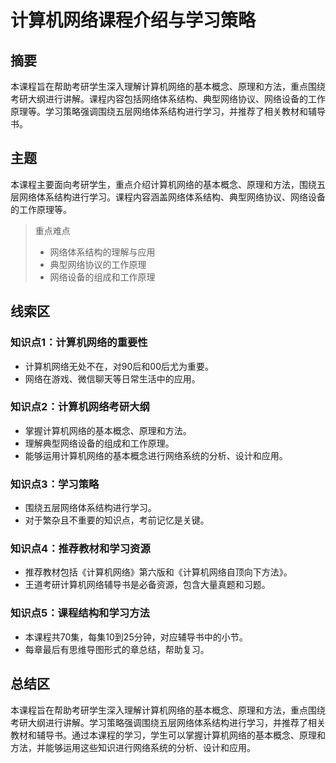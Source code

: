 # 计算机网络课程介绍与学习策略

## 摘要

本课程旨在帮助考研学生深入理解计算机网络的基本概念、原理和方法，重点围绕考研大纲进行讲解。课程内容包括网络体系结构、典型网络协议、网络设备的工作原理等。学习策略强调围绕五层网络体系结构进行学习，并推荐了相关教材和辅导书。

## 主题

本课程主要面向考研学生，重点介绍计算机网络的基本概念、原理和方法，围绕五层网络体系结构进行学习。课程内容涵盖网络体系结构、典型网络协议、网络设备的工作原理等。

> 重点难点
>
> - 网络体系结构的理解与应用
> - 典型网络协议的工作原理
> - 网络设备的组成和工作原理

## 线索区

### 知识点1：计算机网络的重要性
- 计算机网络无处不在，对90后和00后尤为重要。
- 网络在游戏、微信聊天等日常生活中的应用。

### 知识点2：计算机网络考研大纲
- 掌握计算机网络的基本概念、原理和方法。
- 理解典型网络设备的组成和工作原理。
- 能够运用计算机网络的基本概念进行网络系统的分析、设计和应用。

### 知识点3：学习策略
- 围绕五层网络体系结构进行学习。
- 对于繁杂且不重要的知识点，考前记忆是关键。

### 知识点4：推荐教材和学习资源
- 推荐教材包括《计算机网络》第六版和《计算机网络自顶向下方法》。
- 王道考研计算机网络辅导书是必备资源，包含大量真题和习题。

### 知识点5：课程结构和学习方法
- 本课程共70集，每集10到25分钟，对应辅导书中的小节。
- 每章最后有思维导图形式的章总结，帮助复习。

## 总结区

本课程旨在帮助考研学生深入理解计算机网络的基本概念、原理和方法，重点围绕考研大纲进行讲解。学习策略强调围绕五层网络体系结构进行学习，并推荐了相关教材和辅导书。通过本课程的学习，学生可以掌握计算机网络的基本概念、原理和方法，并能够运用这些知识进行网络系统的分析、设计和应用。